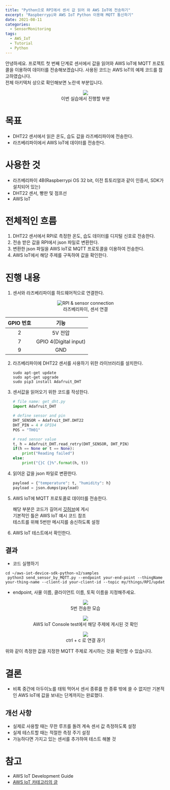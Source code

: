 ```yaml
---
title: "Python으로 RPI에서 센서 값 읽어 와 AWS IoT에 전송하기"
excerpt: "Raspberrypi와 AWS IoT Python 이용해 MQTT 통신하기"
date: 2021-08-11
categories:
  - SensorMonitoring
tags:
  - AWS_IoT
  - Tutorial
  - Python
---
```


안녕하세요. 프로젝트 첫 번째 단계로 센서에서 값을 읽어와  AWS IoT에 MQTT 프로토콜을 이용하여 데이터를 전송해보겠습니다. 사용된 코드는 AWS IoT의 예제 코드를 참고하였습니다.  
전체 아키텍처 상으로 확인해보면 노란색 부분입니다. 


<p align = 'center'>
  <img src = "/assets/images/프로젝트1.png"> <br/>
  이번 실습에서 진행할 부분
</p>

# 목표

- DHT22 센서에서 읽은 온도, 습도 값을 라즈베리파이에 전송한다.
- 라즈베리파이에서 AWS IoT에 데이터를 전송한다.

# 사용한 것

- 라즈베리파이 4B(Raspberrypi OS 32 bit, 이전 튜토리얼과 같이 인증서, SDK가 설치되어 있는)
- DHT22 센서, 빵판 및 점프선
- AWS IoT

# 전체적인 흐름

1. DHT22 센서에서 RPI로 측정한 온도, 습도 데이터를 디지털 신호로 전송한다.
2. 전송 받은 값을 RPI에서 json 파일로 변환한다.
3. 변환한 json 파일을 AWS IoT로 MQTT 프로토콜을 이용하여 전송한다.
4. AWS IoT에서 해당 주제를 구독하여 값을 확인한다.

# 진행 내용

1. 센서와 라즈베리파이를 하드웨어적으로 연결한다.

<p align = "center">
  <img src = "/assets/images/RPI GPIO.jpg" alt = "RPI & sensor connection"> <br/>
  라즈베리파이, 센서 연결  
</p>


|GPIO 번호|기능|
|:---:|:---:|
|2|5V 전압|
|7|GPIO 4(Digital input)|
|9|GND|




2. 라즈베리파이에 DHT22 센서를 사용하기 위한 라이브러리를 설치한다.

    ```arduino
    sudo apt-get update
    sudo apt-get upgrade
    sudo pip3 install Adafruit_DHT
    ```

3. 센서값을 읽어오기 위한 코드를 작성한다.

    ```python
    # file name: get_dht.py
    import Adafruit_DHT

    # define sensor and pin
    DHT_SENSOR = Adafruit_DHT.DHT22
    DHT_PIN = 4 # GPIO4
    POS = "TH01"

    # read sensor value
    t, h = Adafruit_DHT.read_retry(DHT_SENSOR, DHT_PIN)
    if(h == None or t == None):
        print("Reading failed")
    else:
        print("{}C {}%".format(h, t))
    ```

4. 읽어온 값을  json 파일로 변환한다.

    ```python
    payload = {"temperature": t, "humidity": h}
    payload = json.dumps(payload)
    ```

5. AWS IoT에 MQTT 프로토콜로 데이터를 전송한다.

    해당 부분은 코드가 길어서 [깃허브](https://github.com/dongwon18/AWS_IoT_SensorMonitoring/blob/main/send_sensor_by_MQTT.py)에 게시  
    기본적인 틀은 AWS IoT 예시 코드 참조  
    테스트를 위해 5번만 메시지를 송신하도록 설정

6. AWS IoT 테스트에서 확인한다.  

## 결과

- 코드 실행하기

```
cd ~/aws-iot-device-sdk-python-v2/samples
 python3 send_sensor_by_MQTT.py --endpoint your-end-point --thingName your-thing-name --client-id your-client-id --topic my/things/RPI/updat
```

- endpoint, 사물 이름, 클라이언트 이름, 토픽 이름을 지정해주세요.

<p align = 'center'>
  <img src = "/assets/images/SENSOR_SEND2.PNG"> <br/>
  5번 전송한 모습
</p>

<p align = 'center'>
  <img src = "/assets/images/SENSOR_SEND3.PNG"> <br/>
  AWS IoT Console test에서 해당 주제에 게시된 것 확인
</p>

<p align = 'center'>
  <img src = "/assets/images/SENSOR_SEND5.PNG"> <br/>
  ctrl + c 로 연결 끊기
</p>

위와 같이 측정한 값을 지정한 MQTT 주제로 게시하는 것을 확인할 수 있습니다.

# 결론

- 비록 중간에 아두이노를 태워 먹어서 센서 종류를 한 종류 밖에 쓸 수 없지만 기본적인 AWS IoT에 값을 보내는 단계까지는 완료했다.

## 개선 사항

- 실제로 사용할 때는 무한 루프를 돌려 계속 센서 값 측정하도록 설정
- 실제 테스트할 때는 적절한 측정 주기 설정
- 가능하다면 가지고 있는 센서를 추가하여 테스트 해볼 것

# 참고

- AWS IoT Development Guide
- [AWS IoT 카테고리의 글](http://dongwon18.github.io/categories/#aws-iot)
